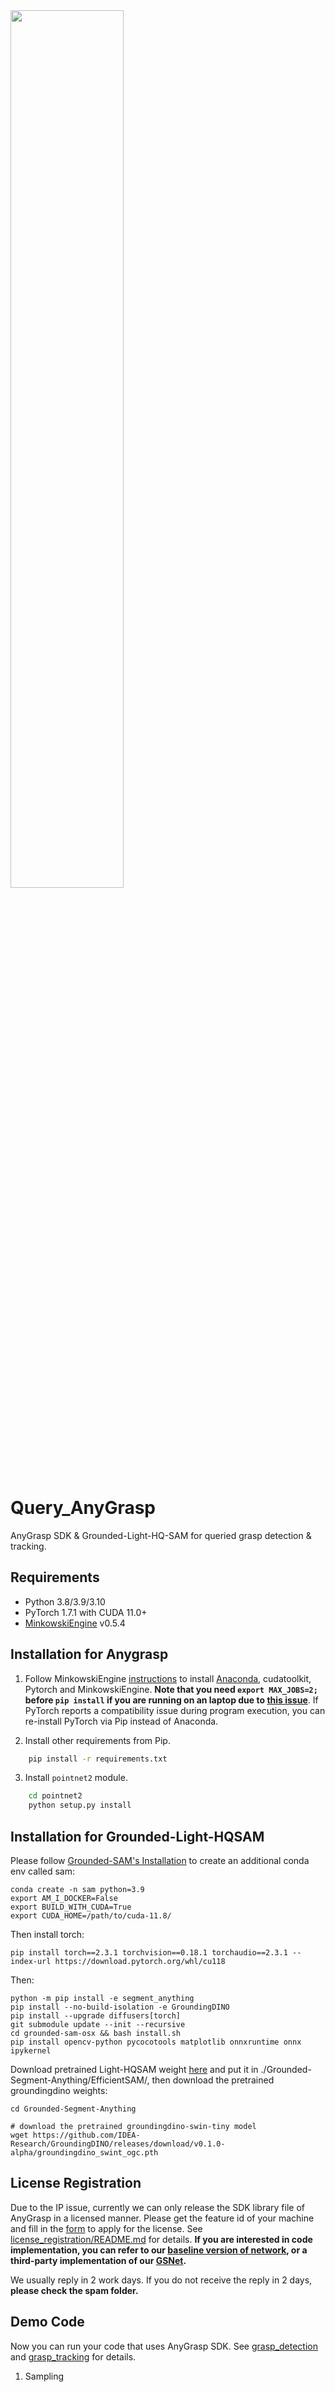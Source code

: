 <img src="https://user-images.githubusercontent.com/12446953/208367719-4ef7922f-4001-41f7-aa9f-076e462d1325.png" width="60%">

# Query_AnyGrasp
AnyGrasp SDK & Grounded-Light-HQ-SAM for queried grasp detection & tracking.

## Requirements
- Python 3.8/3.9/3.10
- PyTorch 1.7.1 with CUDA 11.0+
- [MinkowskiEngine](https://github.com/NVIDIA/MinkowskiEngine) v0.5.4


## Installation for Anygrasp
1. Follow MinkowskiEngine [instructions](https://github.com/NVIDIA/MinkowskiEngine#anaconda) to install [Anaconda](https://www.anaconda.com/), cudatoolkit, Pytorch and MinkowskiEngine. **Note that you need ``export MAX_JOBS=2;`` before ``pip install`` if you are running on an laptop due to [this issue](https://github.com/NVIDIA/MinkowskiEngine/issues/228)**. If PyTorch reports a compatibility issue during program execution, you can re-install PyTorch via Pip instead of Anaconda.

2. Install other requirements from Pip.
```bash
    pip install -r requirements.txt
```

3. Install ``pointnet2`` module.
```bash
    cd pointnet2
    python setup.py install
```

## Installation for Grounded-Light-HQSAM
Please follow [Grounded-SAM's Installation](https://github.com/IDEA-Research/Grounded-Segment-Anything) to create an additional conda env called sam:
```
conda create -n sam python=3.9
export AM_I_DOCKER=False
export BUILD_WITH_CUDA=True
export CUDA_HOME=/path/to/cuda-11.8/
```
Then install torch:
```
pip install torch==2.3.1 torchvision==0.18.1 torchaudio==2.3.1 --index-url https://download.pytorch.org/whl/cu118
```
Then:
```
python -m pip install -e segment_anything
pip install --no-build-isolation -e GroundingDINO
pip install --upgrade diffusers[torch]
git submodule update --init --recursive
cd grounded-sam-osx && bash install.sh
pip install opencv-python pycocotools matplotlib onnxruntime onnx ipykernel
```
Download pretrained Light-HQSAM weight [here](https://huggingface.co/lkeab/hq-sam/resolve/main/sam_hq_vit_tiny.pth) and put it in ./Grounded-Segment-Anything/EfficientSAM/, then download the pretrained groundingdino weights:
```
cd Grounded-Segment-Anything

# download the pretrained groundingdino-swin-tiny model
wget https://github.com/IDEA-Research/GroundingDINO/releases/download/v0.1.0-alpha/groundingdino_swint_ogc.pth
```

## License Registration
   
Due to the IP issue, currently we can only release the SDK library file of AnyGrasp in a licensed manner. Please get the feature id of your machine and fill in the [form](https://forms.gle/XVV3Eip8njTYJEBo6) to apply for the license. See [license_registration/README.md](license_registration/README.md) for details. **If you are interested in code implementation, you can refer to our [baseline version of network](https://github.com/graspnet/graspnet-baseline), or a third-party implementation of our [GSNet](https://github.com/graspnet/graspness_unofficial).**

We usually reply in 2 work days. If you do not receive the reply in 2 days, **please check the spam folder.**


## Demo Code
Now you can run your code that uses AnyGrasp SDK. See [grasp_detection](grasp_detection) and [grasp_tracking](grasp_tracking) for details.

1. Sampling

